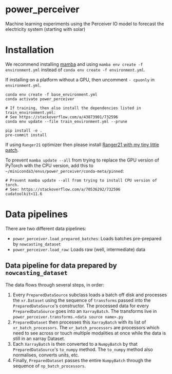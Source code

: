 # power_perceiver
Machine learning experiments using the Perceiver IO model to forecast the electricity system (starting with solar)


# Installation

We recommend installing [mamba](https://github.com/mamba-org/mamba) and using `mamba env create -f environment.yml` instead of `conda env create -f environment.yml`.

If installing on a platform without a GPU, then uncomment `- cpuonly` in `environment.yml`.

```shell
conda env create -f base_environment.yml
conda activate power_perceiver

# If training, then also install the dependencies listed in train_environment.yml:
# See https://stackoverflow.com/a/43873901/732596
conda env update --file train_environment.yml --prune

pip install -e .
pre-commit install
```

If using `Ranger21` optimizer then please install [Ranger21 with my tiny little patch](https://github.com/JackKelly/Ranger21/tree/patch-1).

To prevent `mamba update --all` from trying to replace the GPU version of PyTorch with the CPU version,
add this to `~/miniconda3/envs/power_perceiver/conda-meta/pinned`:

```
# Prevent mamba update --all from trying to install CPU version of torch.
# See: https://stackoverflow.com/a/70536292/732596
cudatoolkit<11.6
```

# Data pipelines

There are two different data pipelines:

- `power_perceiver.load_prepared_batches`: Loads batches pre-prepared by `nowcasting_dataset`
- `power_perceiver.load_raw`: Loads raw (well, intermediate) data

## Data pipeline for data prepared by `nowcasting_dataset`

The data flows through several steps, in order:

1. Every `PreparedDataSource` subclass loads a batch off disk and processes the `xr.Dataset` using the sequence of `transforms` passed into the `PreparedDataSource`'s constructor. The processed data for every `PreparedDataSource` goes into an `XarrayBatch`. The transforms live in `power_perceiver.transforms.<data source name>.py`
2. `PreparedDataset` then processes this `XarrayBatch` with its list of `xr_batch_processors`. The `xr_batch_processors` are processors which need to see across or touch multiple modalities at once while the data is still in an xarray Dataset.
3. Each `XarrayBatch` is then converted to a `NumpyBatch` by that `PreparedDataSource`'s `to_numpy` method. The `to_numpy` method also normalises, converts units, etc.
4. Finally, `PreparedDataset` passes the entire `NumpyBatch` through the sequence of `np_batch_processors`.
